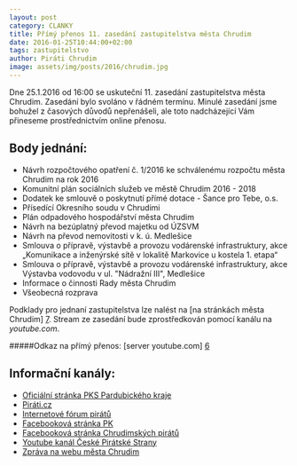 ```yaml
---
layout: post
category: CLANKY
title: Přímý přenos 11. zasedání zastupitelstva města Chrudim
date: 2016-01-25T10:44:00+02:00  
tags: zastupitelstvo 
author: Piráti Chrudim
image: assets/img/posts/2016/chrudim.jpg
---
```


Dne 25.1.2016 od 16:00 se uskuteční 11. zasedání zastupitelstva města Chrudim.
Zasedání bylo svoláno v řádném termínu.
Minulé zasedání jsme bohužel z časových důvodů nepřenášeli, ale toto nadcházející Vám přineseme prostřednictvím
online přenosu. 

Body jednání:
-------------
* Návrh rozpočtového opatření č. 1/2016 ke schválenému rozpočtu města Chrudim na rok 2016 
* Komunitní plán sociálních služeb ve městě Chrudim 2016 - 2018 
* Dodatek ke smlouvě o poskytnutí přímé dotace - Šance pro Tebe, o.s. 
* Přísedící Okresního soudu v Chrudimi 
* Plán odpadového hospodářství města Chrudim 
* Návrh na bezúplatný převod majetku od ÚZSVM 
* Návrh na převod nemovitosti v k. ú. Medlešice 
* Smlouva o přípravě, výstavbě a provozu vodárenské infrastruktury, akce „Komunikace a inženýrské sítě v lokalitě Markovice u kostela 1. etapa“ 
* Smlouva o přípravě, výstavbě a provozu vodárenské infrastruktury, akce Výstavba vodovodu v ul. "Nádražní III", Medlešice 
* Informace o činnosti Rady města Chrudim 
* Všeobecná rozprava 


Podklady pro jednaní zastupitelstva lze nalést na [na stránkách města Chrudim] [7].
Stream ze zasedání bude zprostředkován pomocí kanálu na *youtube.com*. 

#####Odkaz na přímý přenos:
[server youtube.com] [6]


Informační kanály:
------------------
* [Oficiální stránka PKS Pardubického kraje][1]
* [Piráti.cz][2]
* [Internetové fórum pirátů][3]
* [Facebooková stránka PK][4]
* [Facebooková stránka Chrudimských pirátů][5]
* [Youtube kanál České Pirátské Strany][8]
* [Zpráva na webu města Chrudim][9]

[1]: https://www.pirati.cz/regiony/pardubicko/start
[2]: https://www.pirati.cz
[3]: https://forum.pirati.cz
[4]: https://www.facebook.com/pages/Pir%C3%A1ti-Pardubick%C3%BD-kraj/161396423900274?ref=ts&fref=ts
[5]: https://www.facebook.com/CeskaPiratskaStranaChrudim?fref=ts
[6]: https://www.youtube.com/watch?v=NNgnTUkex78
[7]: http://www.chrudim-city.cz/eTED/%28S%28hdtgpm3k2e4yko55s2xvkqji%29%29/tedprgjed.aspx?id=3240
[8]: https://www.youtube.com/channel/UC_zxYLGrkmrYazYt0MzyVlA
[9]: http://www.chrudim.eu/mesto/aktualne.html/14_3119-25.-ledna-zaseda-zastupitelstvo-mesta
